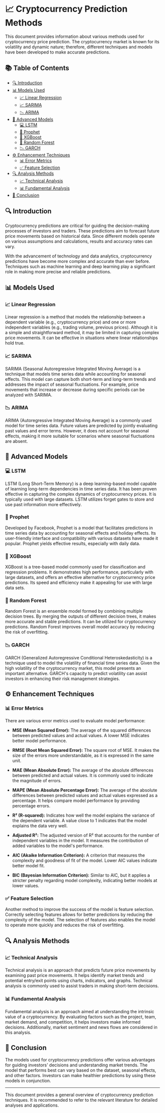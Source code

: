 # 📈 Cryptocurrency Prediction Methods

This document provides information about various methods used for cryptocurrency price prediction. The cryptocurrency market is known for its volatility and dynamic nature; therefore, different techniques and models have been developed to make accurate predictions.

## 📚 Table of Contents

- [🔍 Introduction](#introduction)
- [📊 Models Used](#models-used)
  - [📈 Linear Regression](#linear-regression)
  - [📈 SARIMA](#sarima)
  - [📉 ARIMA](#arima)
- [🚀 Advanced Models](#advanced-models)
  - [💻 LSTM](#lstm)
  - [📅 Prophet](#prophet)
  - [🌳 XGBoost](#xgboost)
  - [🌲 Random Forest](#random-forest)
  - [📉 GARCH](#garch)
- [⚙️ Enhancement Techniques](#enhancement-techniques)
  - [📊 Error Metrics](#error-metrics)
  - [✅ Feature Selection](#feature-selection)
- [🔍 Analysis Methods](#analysis-methods)
  - [📈 Technical Analysis](#technical-analysis)
  - [📊 Fundamental Analysis](#fundamental-analysis)
- [📌 Conclusion](#conclusion)

## 🔍 Introduction

Cryptocurrency predictions are critical for guiding the decision-making processes of investors and traders. These predictions aim to forecast future price movements based on historical data. Since different models operate on various assumptions and calculations, results and accuracy rates can vary.

With the advancement of technology and data analytics, cryptocurrency predictions have become more complex and accurate than ever before. Techniques such as machine learning and deep learning play a significant role in making more precise and reliable predictions.

## 📊 Models Used

### 📈 Linear Regression

Linear regression is a method that models the relationship between a dependent variable (e.g., cryptocurrency price) and one or more independent variables (e.g., trading volume, previous prices). Although it is a simple and straightforward method, it may be limited in capturing complex price movements. It can be effective in situations where linear relationships hold true.

### 📈 SARIMA

SARIMA (Seasonal Autoregressive Integrated Moving Average) is a technique that models time series data while accounting for seasonal effects. This model can capture both short-term and long-term trends and addresses the impact of seasonal fluctuations. For example, price movements that increase or decrease during specific periods can be analyzed with SARIMA.

### 📉 ARIMA

ARIMA (Autoregressive Integrated Moving Average) is a commonly used model for time series data. Future values are predicted by jointly evaluating past values and error terms. However, it does not account for seasonal effects, making it more suitable for scenarios where seasonal fluctuations are absent.

## 🚀 Advanced Models

### 💻 LSTM

LSTM (Long Short-Term Memory) is a deep learning-based model capable of learning long-term dependencies in time series data. It has been proven effective in capturing the complex dynamics of cryptocurrency prices. It is typically used with large datasets. LSTM utilizes forget gates to store and use past information more effectively.

### 📅 Prophet

Developed by Facebook, Prophet is a model that facilitates predictions in time series data by accounting for seasonal effects and holiday effects. Its user-friendly interface and compatibility with various datasets have made it popular. Prophet yields effective results, especially with daily data.

### 🌳 XGBoost

XGBoost is a tree-based model commonly used for classification and regression problems. It demonstrates high performance, particularly with large datasets, and offers an effective alternative for cryptocurrency price predictions. Its speed and efficiency make it appealing for use with large data sets.

### 🌲 Random Forest

Random Forest is an ensemble model formed by combining multiple decision trees. By merging the outputs of different decision trees, it makes more accurate and stable predictions. It can be utilized for cryptocurrency predictions. Random Forest improves overall model accuracy by reducing the risk of overfitting.

### 📉 GARCH

GARCH (Generalized Autoregressive Conditional Heteroskedasticity) is a technique used to model the volatility of financial time series data. Given the high volatility of the cryptocurrency market, this model presents an important alternative. GARCH's capacity to predict volatility can assist investors in enhancing their risk management strategies.

## ⚙️ Enhancement Techniques

### 📊 Error Metrics

There are various error metrics used to evaluate model performance:

- **MSE (Mean Squared Error):** The average of the squared differences between predicted values and actual values. A lower MSE indicates better model performance.
  
- **RMSE (Root Mean Squared Error):** The square root of MSE. It makes the size of the errors more understandable, as it is expressed in the same unit.

- **MAE (Mean Absolute Error):** The average of the absolute differences between predicted and actual values. It is commonly used to indicate the magnitude of errors.

- **MAPE (Mean Absolute Percentage Error):** The average of the absolute differences between predicted values and actual values expressed as a percentage. It helps compare model performance by providing percentage errors.

- **R² (R-squared):** Indicates how well the model explains the variance of the dependent variable. A value close to 1 indicates that the model explains the data very well.

- **Adjusted R²:** The adjusted version of R² that accounts for the number of independent variables in the model. It measures the contribution of added variables to the model's performance.

- **AIC (Akaike Information Criterion):** A criterion that measures the complexity and goodness of fit of the model. Lower AIC values indicate better model fit.

- **BIC (Bayesian Information Criterion):** Similar to AIC, but it applies a stricter penalty regarding model complexity, indicating better models at lower values.

### ✅ Feature Selection

Another method to improve the success of the model is feature selection. Correctly selecting features allows for better predictions by reducing the complexity of the model. The selection of features also enables the model to operate more quickly and reduces the risk of overfitting.

## 🔍 Analysis Methods

### 📈 Technical Analysis

Technical analysis is an approach that predicts future price movements by examining past price movements. It helps identify market trends and potential entry/exit points using charts, indicators, and graphs. Technical analysis is commonly used to assist traders in making short-term decisions.

### 📊 Fundamental Analysis

Fundamental analysis is an approach aimed at understanding the intrinsic value of a cryptocurrency. By evaluating factors such as the project, team, market demand, and competition, it helps investors make informed decisions. Additionally, market sentiment and news flows are considered in this analysis.

## 📌 Conclusion

The models used for cryptocurrency predictions offer various advantages for guiding investors' decisions and understanding market trends. The model that performs best can vary based on the dataset, seasonal effects, and other factors. Investors can make healthier predictions by using these models in conjunction.

---

This document provides a general overview of cryptocurrency prediction techniques. It is recommended to refer to the relevant literature for detailed analyses and applications.

